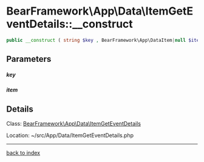 # BearFramework\App\Data\ItemGetEventDetails::__construct

```php
public __construct ( string $key , BearFramework\App\DataItem|null $item )
```

## Parameters

##### key

##### item

## Details

Class: [BearFramework\App\Data\ItemGetEventDetails](bearframework.app.data.itemgeteventdetails.class.md)

Location: ~/src/App/Data/ItemGetEventDetails.php

---

[back to index](index.md)

